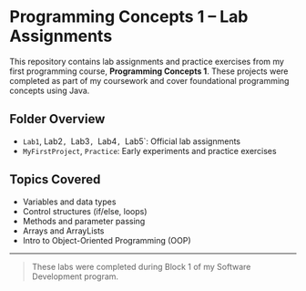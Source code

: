 # Programming Concepts 1 – Lab Assignments

This repository contains lab assignments and practice exercises from my first programming course, **Programming Concepts 1**. These projects were completed as part of my coursework and cover foundational programming concepts using Java.

## Folder Overview
- `Lab1`, Lab2`, `Lab3`, `Lab4`, `Lab5`: Official lab assignments  
- `MyFirstProject`, `Practice`: Early experiments and practice exercises  

## Topics Covered
- Variables and data types  
- Control structures (if/else, loops)  
- Methods and parameter passing  
- Arrays and ArrayLists  
- Intro to Object-Oriented Programming (OOP)  

---

> These labs were completed during Block 1 of my Software Development program.
